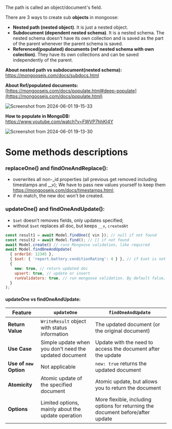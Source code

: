 The path is called an object/document's field.

There are 3 ways to create sub __objects__ in mongoose:
- __Nested path (nested object)__. It is just a nested object.
- __Subdocument (dependent nested schema)__. It is a nested schema. The nested schema doesn't have its own collection and is saved as the part of the parent whenever the parent schema is saved.
- __Referenced(populated) documents (ref nested schema with own colection)__. They have its own collections and can be saved independently of the parent.

__About nested path vs subdocument(nested schema):__\
https://mongoosejs.com/docs/subdocs.html

__About Ref/populated documents:__\
[https://mongoosejs.com/docs/populate.html#deep-populate](https://mongoosejs.com/docs/populate.html)

![Screenshot from 2024-06-01 19-15-33](https://github.com/VIK2395/Databases/assets/50545334/7ade1ab4-166c-4998-a78f-49f8d475e950)

__How to populate in MongoDB:__\
https://www.youtube.com/watch?v=FWVP7hhKI4Y

![Screenshot from 2024-06-01 19-13-30](https://github.com/VIK2395/Databases/assets/50545334/b7f0f75c-ba59-4711-b9a9-11df40cfa27f)

# Some methods descriptions

### replaceOne() and findOneAndReplace():
- overwrites all non-_id properties (all previous get removed including timestamps and __v); We have to pass new values yourself to keep them https://mongoosejs.com/docs/timestamps.html;
- if no match, the new doc won't be created.

### updateOne() and findOneAndUpdate():
- `$set` doesn't removes fields, only updates specified;
- without `$set` replaces all doc, but keeps `__v`, `createdAt`

```javascript
const result1 = await Model.findOne({ vin }); // null if not found
const result2 = await Model.find(); // [] if not found
await Model.create() // runs Mongoose validation, like required
await Model.findOneAndUpdate(
  { orderId: 12345 },
  { $set: { 'report.battery.conditionRating': 4 } }, // if $set is not used, will replace whole doc
  {
    new: true, // return updated doc
    upsert: true, // update or insert
    runValidators: true, // run mongoose validation. By default false, which means it can write required fields as null
  }
);
```
#### updateOne vs findOneAndUpdate:
| Feature                    | `updateOne`                                         | `findOneAndUpdate`                                  |
|----------------------------|----------------------------------------------------|----------------------------------------------------|
| **Return Value**            | `WriteResult` object with status information       | The updated document (or the original document)    |
| **Use Case**                | Simple update when you don’t need the updated document | Update with the need to access the document after the update |
| **Use of `new` Option**     | Not applicable                                      | `new: true` returns the updated document           |
| **Atomicity**               | Atomic update of the specified document            | Atomic update, but allows you to return the document |
| **Options**                 | Limited options, mainly about the update operation | More flexible, including options for returning the document before/after update |
